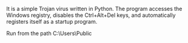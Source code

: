 It is a simple Trojan virus written in Python.
The program accesses the Windows registry,
disables the Ctrl+Alt+Del keys,
and automatically registers itself as a startup program.

Run from the path C:\Users\Public
